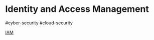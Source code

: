 # Identity and Access Management
#cyber-security #cloud-security 

[IAM](Cloud%20Computing/AWS/Security%20&%20Identity/IAM.md)